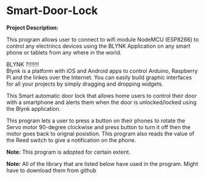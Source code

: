 # Smart-Door-Lock

**Project Description:**

This program allows user to connect to wifi module NodeMCU (ESP8266) to control any electrincs devices using the BLYNK Application on any smart phone or tablets from any where in the world.

BLYNK ?!!!!!!!    
Blynk is a platform with iOS and Android apps to control Arduino, Raspberry Pi and the linkes over the Internet. You can easily build graphic interfaces for all your projects by simply dragging and dropping widgets.

This Smart automatic door lock that allows home users to control their door with a smartphone and alerts them when the door is unlocked/locked using the Blynk application.

This program lets a user to press a button on their phones to rotate the Servo motor 90-degree clockwise and press button to turn it off then the motor goes back to orignal posistion. This program also reads the value of the Reed switch to give a notification on the phone.

 **Note:** This program is adopted for certain extent.
 
 **Note:** All of the library that are listed below have used in the program. Might have to download them from github
